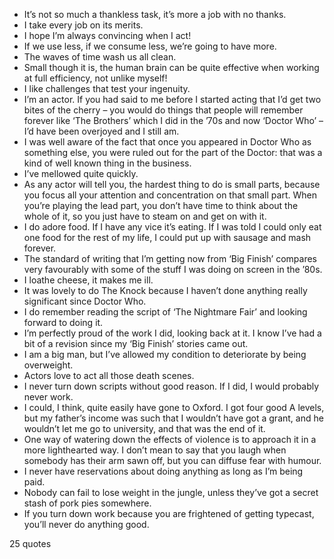  - It’s not so much a thankless task, it’s more a job with no thanks.
 - I take every job on its merits.
 - I hope I’m always convincing when I act!
 - If we use less, if we consume less, we’re going to have more.
 - The waves of time wash us all clean.
 - Small though it is, the human brain can be quite effective when working at full efficiency, not unlike myself!
 - I like challenges that test your ingenuity.
 - I’m an actor. If you had said to me before I started acting that I’d get two bites of the cherry – you would do things that people will remember forever like ‘The Brothers’ which I did in the ’70s and now ‘Doctor Who’ – I’d have been overjoyed and I still am.
 - I was well aware of the fact that once you appeared in Doctor Who as something else, you were ruled out for the part of the Doctor: that was a kind of well known thing in the business.
 - I’ve mellowed quite quickly.
 - As any actor will tell you, the hardest thing to do is small parts, because you focus all your attention and concentration on that small part. When you’re playing the lead part, you don’t have time to think about the whole of it, so you just have to steam on and get on with it.
 - I do adore food. If I have any vice it’s eating. If I was told I could only eat one food for the rest of my life, I could put up with sausage and mash forever.
 - The standard of writing that I’m getting now from ‘Big Finish’ compares very favourably with some of the stuff I was doing on screen in the ’80s.
 - I loathe cheese, it makes me ill.
 - It was lovely to do The Knock because I haven’t done anything really significant since Doctor Who.
 - I do remember reading the script of ‘The Nightmare Fair’ and looking forward to doing it.
 - I’m perfectly proud of the work I did, looking back at it. I know I’ve had a bit of a revision since my ‘Big Finish’ stories came out.
 - I am a big man, but I’ve allowed my condition to deteriorate by being overweight.
 - Actors love to act all those death scenes.
 - I never turn down scripts without good reason. If I did, I would probably never work.
 - I could, I think, quite easily have gone to Oxford. I got four good A levels, but my father’s income was such that I wouldn’t have got a grant, and he wouldn’t let me go to university, and that was the end of it.
 - One way of watering down the effects of violence is to approach it in a more lighthearted way. I don’t mean to say that you laugh when somebody has their arm sawn off, but you can diffuse fear with humour.
 - I never have reservations about doing anything as long as I’m being paid.
 - Nobody can fail to lose weight in the jungle, unless they’ve got a secret stash of pork pies somewhere.
 - If you turn down work because you are frightened of getting typecast, you’ll never do anything good.

25 quotes